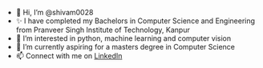 - 👋 Hi, I’m @shivam0028
- ✨ I have completed my Bachelors in Computer Science and Engineering from Pranveer Singh Institute of Technology, Kanpur
- 👀 I’m interested in python, machine learning and computer vision
- 🌱 I’m currently aspiring for a masters degree in Computer Science
- 📫 Connect with me on [LinkedIn](https://www.linkedin.com/in/shivamtripathi28/)

<!---
shivam0028/shivam0028 is a ✨ special ✨ repository because its `README.md` (this file) appears on your GitHub profile.
You can click the Preview link to take a look at your changes.
--->

